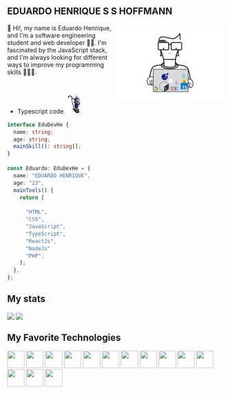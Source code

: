 <div>
  <h2> EDUARDO HENRIQUE S S HOFFMANN </h2>
   <img align="right" src="https://github.com/EduDevHe/EduDevHE/blob/main/Edu%20dev.gif" alt="this slowpoke moves"  width="250" />
   <p>👋 Hi!, my name is Eduardo Henrique, and I'm a software engineering student and web developer 🧑‍💻. I'm fascinated by the JavaScript stack, and I'm always looking for different ways to improve my programming skills 🏋️‍♂️🧠.</p>
</div>

<br>

- Typescript code <img src="https://github.com/EduDevHe/EduDevHE/blob/main/wololo-age-of-empires.gif" alt="this slowpoke moves"   /> 
```typescript
interface EduDevHe {
  name: string;
  age: string;
  mainSkill(): string[];
}

const Eduardo: EduDevHe = {
  name: "EDUARDO HENRIQUE",
  age: "23",
  mainTools() {
    return [

      "HTML",
      "CSS",
      "JavaScript",
      "TypeScript",
      "ReactJs",
      "NodeJs"
      "PHP",
    ];
  },
};
```
## My stats
<div style="display: inline-block;">
  <img align="center" 
  height="200em" src="https://github-readme-stats.vercel.app/api?username=EduDevHe&repo=github-readme-stats&theme=swift"
   />
  <img
    align="center"
    height="200em"
    src="https://github-readme-stats.vercel.app/api/top-langs/?username=EduDevHe&layout=compact&locale=pt-br&langs_count=20&theme=swift"
  />
</div>

## My Favorite Technologies
 <div>
      <img height = "40" width = "40" src="https://cdn.jsdelivr.net/gh/devicons/devicon/icons/html5/html5-original.svg" />
      <img height = "40" width = "40" src="https://cdn.jsdelivr.net/gh/devicons/devicon/icons/css3/css3-original.svg" />
      <img height = "40" width = "40" src="https://cdn.jsdelivr.net/gh/devicons/devicon/icons/javascript/javascript-original.svg" />
      <img height = "40" width = "40"  src="https://cdn.jsdelivr.net/gh/devicons/devicon/icons/typescript/typescript-original.svg"/>      
      <img height = "40" width = "40" src="https://cdn.jsdelivr.net/gh/devicons/devicon/icons/react/react-original-wordmark.svg" />
      <img height = "40" width = "40" src="https://cdn.jsdelivr.net/gh/devicons/devicon/icons/nextjs/nextjs-line.svg" />
      <img height = "40" width = "40" src="https://cdn.jsdelivr.net/gh/devicons/devicon/icons/svelte/svelte-original.svg"/>          
      <img height = "40" width = "40" src="https://cdn.jsdelivr.net/gh/devicons/devicon/icons/nodejs/nodejs-original.svg" />
      <img height = "40" width = "40" src="https://cdn.jsdelivr.net/gh/devicons/devicon/icons/php/php-original.svg" />
      <img height = "40" width = "40" src="https://cdn.jsdelivr.net/gh/devicons/devicon/icons/python/python-original.svg" />
      <img height = "40" width = "40" src="https://cdn.jsdelivr.net/gh/devicons/devicon/icons/go/go-original.svg" />
      <img height = "40" width = "40" src="https://cdn.jsdelivr.net/gh/devicons/devicon/icons/lua/lua-plain-wordmark.svg" />
      <img height = "40" width = "40" src="https://cdn.jsdelivr.net/gh/devicons/devicon/icons/postgresql/postgresql-original-wordmark.svg" />
      <img height = "40" width = "40" src="https://cdn.jsdelivr.net/gh/devicons/devicon/icons/mysql/mysql-original.svg" />  
</div>
